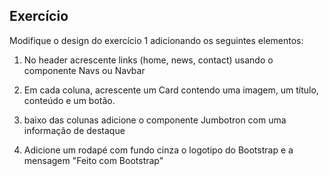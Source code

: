 ## Exercício
Modifique o design do exercício 1 adicionando os seguintes elementos:

1. No header acrescente links (home, news, contact) usando o componente
Navs ou Navbar

3. Em cada coluna, acrescente um Card contendo uma imagem, um título,
conteúdo e um botão.

3. baixo das colunas adicione o componente Jumbotron com uma
informação de destaque

4. Adicione um rodapé com fundo cinza o logotipo do Bootstrap e a
mensagem "Feito com Bootstrap"

